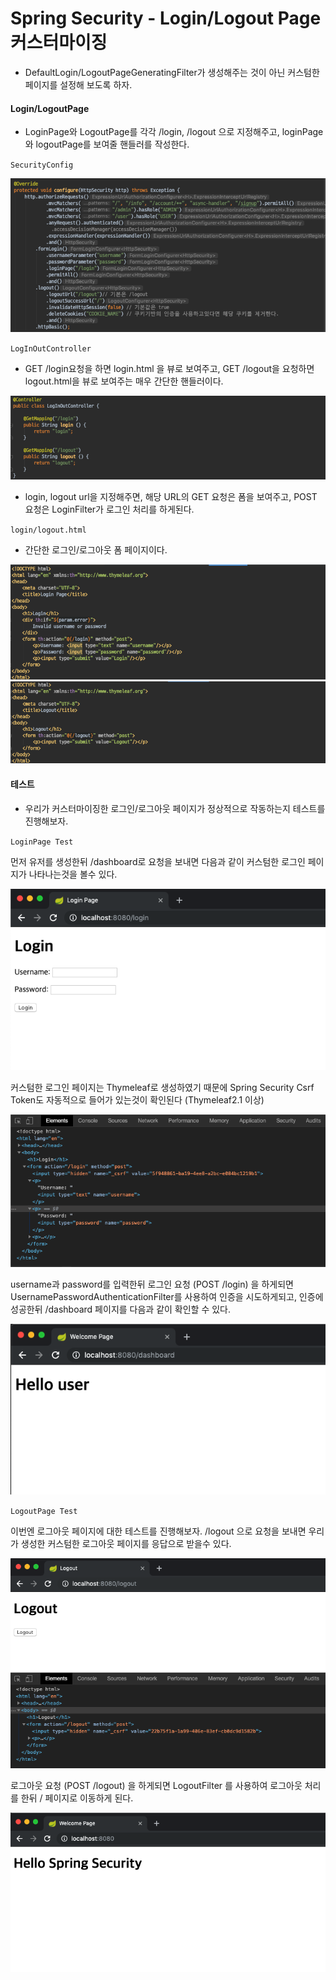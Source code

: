 # Spring Security - Login/Logout Page 커스터마이징
- DefaultLogin/LogoutPageGeneratingFilter가 생성해주는 것이 아닌 커스텀한 페이지를 설정해 보도록 하자.

#### Login/LogoutPage
- LoginPage와 LogoutPage를 각각 /login, /logout 으로 지정해주고, loginPage와 logoutPage를 보여줄 핸들러를 작성한다.

`SecurityConfig`

![LogInOutConfig](./images/LogInOutConfig.png)

`LogInOutController`
- GET /login요청을 하면 login.html 을 뷰로 보여주고, GET /logout을 요청하면 logout.html을 뷰로 보여주는 매우 간단한 핸들러이다.

![LogInOutController](./images/LogInOutController.png)

- login, logout url을 지정해주면, 해당 URL의 GET 요청은 폼을 보여주고, POST 요청은 LoginFilter가 로그인 처리를 하게된다.

`login/logout.html`
- 간단한 로그인/로그아웃 폼 페이지이다.

![LoginHTML](./images/LoginHTML.png)
![LogoutHTML](./images/LogoutHTML.png)

#### 테스트
- 우리가 커스터마이징한 로그인/로그아웃 페이지가 정상적으로 작동하는지 테스트를 진행해보자.

`LoginPage Test`

먼저 유저를 생성한뒤 /dashboard로 요청을 보내면 다음과 같이 커스텀한 로그인 페이지가 나타나는것을 볼수 있다.

![CustomLoginPage](./images/CustomLoginPage.png)

커스텀한 로그인 페이지는 Thymeleaf로 생성하였기 때문에 Spring Security Csrf Token도 자동적으로 들어가 있는것이 확인된다 (Thymeleaf2.1 이상)

![ThymeleafCsrfToken](./images/ThymeleafCsrfToken.png)

username과 password를 입력한뒤 로그인 요청 (POST /login) 을 하게되면 UsernamePasswordAuthenticationFilter를 사용하여 인증을 시도하게되고, 인증에 성공한뒤 /dashboard 페이지를 다음과 같이 확인할 수 있다.

![CustomLoginSuccess](./images/CustomLoginSuccess.png)

`LogoutPage Test`

이번엔 로그아웃 페이지에 대한 테스트를 진행해보자.
/logout 으로 요청을 보내면 우리가 생성한 커스텀한 로그아웃 페이지를 응답으로 받을수 있다.

![CustomLogoutPage](./images/CustomLogoutPage.png)

로그아웃 요청 (POST /logout) 을 하게되면 LogoutFilter 를 사용하여 로그아웃 처리를 한뒤 / 페이지로 이동하게 된다.

![CustomLogoutPageSuccess](./images/CustomLogoutPageSuccess.png)

